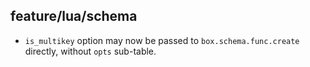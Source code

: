## feature/lua/schema

* `is_multikey` option may now be passed to `box.schema.func.create` directly,
  without `opts` sub-table.
